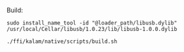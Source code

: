 Build:

```shell script
sudo install_name_tool -id "@loader_path/libusb.dylib" /usr/local/Cellar/libusb/1.0.23/lib/libusb-1.0.0.dylib

./ffi/kalam/native/scripts/build.sh
```
